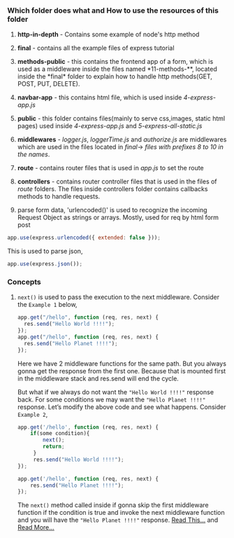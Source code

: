 ### Which folder does what and How to use the resources of this folder

1. **http-in-depth** - Contains some example of node\'s http method

2. **final** - contains all the example files of express tutorial

3. **methods-public** - this contains the frontend app of a form, which is used as a middleware inside the files named \*11-methods-\**, located inside the *final\* folder to explain how to handle http methods(GET, POST, PUT, DELETE).

4. **navbar-app** - this contains html file, which is used inside _4-express-app.js_

5. **public** - this folder contains files(mainly to serve css,images, static html pages) used inside _4-express-app.js_ and _5-express-all-static.js_

6. **middlewares** - _logger.js_, _loggerTime.js_ and _authorize.js_ are middlewares which are used in the files located in _final_-> _files with prefixes 8 to 10 in the names_.

7. **route** - contains router files that is used in _app.js_ to set the route

8. **controllers** - contains router controller files that is used in the files of _route_ folders. The files inside controllers folder contains callbacks methods to handle requests.

9. parse form data, 'urlencoded()' is used to recognize the incoming Request Object as strings or arrays. Mostly, used for req by html form post

```javascript
app.use(express.urlencoded({ extended: false }));
```

This is used to parse json,

```javascript
app.use(express.json());
```

### Concepts

1. `next()` is used to pass the execution to the next middleware.
   Consider the `Example 1` below,

   ```javascript
   app.get("/hello", function (req, res, next) {
     res.send("Hello World !!!!");
   });
   app.get("/hello", function (req, res, next) {
     res.send("Hello Planet !!!!");
   });
   ```

   Here we have 2 middleware functions for the same path. But you always gonna get the response from the first one. Because that is mounted first in the middleware stack and res.send will end the cycle.

   But what if we always do not want the `"Hello World !!!!"` response back. For some conditions we may want the `"Hello Planet !!!!"` response. Let’s modify the above code and see what happens. Consider `Example 2`,

   ```javascript
   app.get('/hello', function (req, res, next) {
       if(some condition){
           next();
           return;
        }
        res.send("Hello World !!!!");
   });

   app.get('/hello', function (req, res, next) {
       res.send("Hello Planet !!!!");
   });
   ```

   The `next()` method called inside if gonna skip the first middleware function if the condition is true and invoke the next middleware function and you will have the `"Hello Planet !!!!"` response.
   [Read This...](https://stackoverflow.com/questions/10695629/what-is-the-parameter-next-used-for-in-express) and [Read More...](https://stackoverflow.com/questions/8710669/having-a-hard-time-trying-to-understand-next-next-in-express-js)
